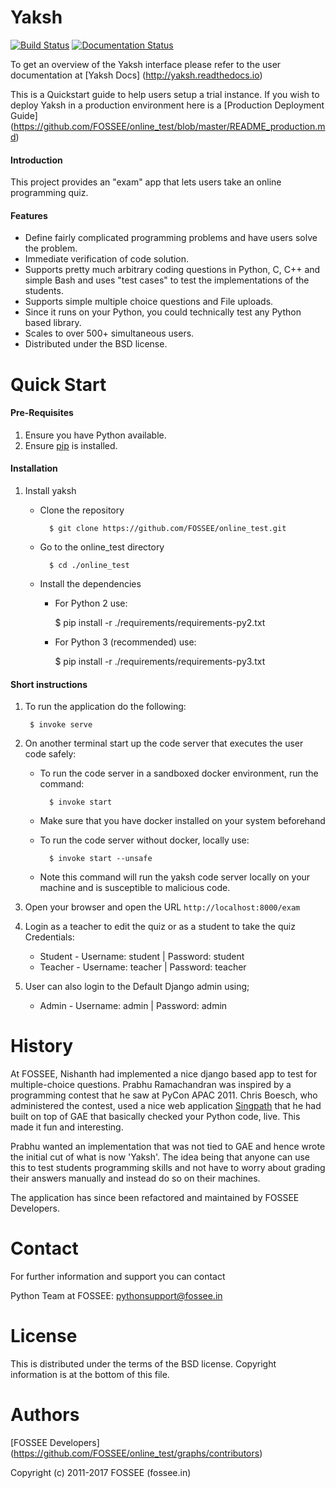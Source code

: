 Yaksh
========

[![Build Status](https://travis-ci.org/FOSSEE/online_test.svg?branch=master)](https://travis-ci.org/FOSSEE/online_test)
[![Documentation Status](https://readthedocs.org/projects/yaksh/badge/?version=latest)](http://yaksh.readthedocs.io/en/latest/?badge=latest)

To get an overview of the Yaksh interface please refer to the user documentation at [Yaksh Docs] (http://yaksh.readthedocs.io)

This is a Quickstart guide to help users setup a trial instance. If you wish to deploy Yaksh in a production environment here is a [Production Deployment Guide] (https://github.com/FOSSEE/online_test/blob/master/README_production.md)


#### Introduction

This project provides an "exam" app that lets users take an online
programming quiz.

#### Features

 * Define fairly complicated programming problems and have users
 solve the problem.
 * Immediate verification of code solution.
 * Supports pretty much arbitrary coding questions in Python, C, C++ and
 simple Bash and uses "test cases" to test the implementations of the students.
 * Supports simple multiple choice questions and File uploads.
 * Since it runs on your Python, you could technically test any Python based library.
 * Scales to over 500+ simultaneous users.
 * Distributed under the BSD license.

Quick Start
===========

#### Pre-Requisites

1. Ensure you have Python available.
1. Ensure [pip](https://pip.pypa.io/en/latest/installing.html) is installed.

#### Installation

1. Install yaksh
    - Clone the repository

            $ git clone https://github.com/FOSSEE/online_test.git

    - Go to the online_test directory

            $ cd ./online_test

    - Install the dependencies

        - For Python 2 use:

            $ pip install -r ./requirements/requirements-py2.txt

        - For Python 3 (recommended) use:

            $ pip install -r ./requirements/requirements-py3.txt

#### Short instructions

1. To run the application do the following:

        $ invoke serve

1.  On another terminal start up the code server that executes the user code safely:

    - To run the code server in a sandboxed docker environment, run the command:

            $ invoke start

    - Make sure that you have docker installed on your system beforehand


    - To run the code server without docker, locally use:

            $ invoke start --unsafe

    - Note this command will run the yaksh code server locally on your machine
      and is susceptible to malicious code.



1. Open your browser and open the URL ```http://localhost:8000/exam```

1. Login as a teacher to edit the quiz or as a student to take the quiz
    Credentials:
    - Student - Username: student | Password: student
    - Teacher - Username: teacher | Password: teacher

1. User can also login to the Default Django admin using;
    - Admin - Username: admin | Password: admin


History
=======

At FOSSEE, Nishanth had implemented a nice django based app to
test for multiple-choice questions. Prabhu Ramachandran was inspired by a
programming contest that he saw at PyCon APAC 2011.  Chris Boesch, who
administered the contest, used a nice web application
[Singpath](http://singpath.com) that he had built on top of GAE that
basically checked your Python code, live. This made it fun and interesting.

Prabhu wanted an implementation that was not tied to GAE and hence wrote
the initial cut of what is now 'Yaksh'. The idea being that
anyone can use this to test students programming skills and not have to worry
about grading their answers manually and instead do so on their machines.

The application has since been refactored and maintained by FOSSEE Developers.

Contact
=======

For further information and support you can contact

Python Team at FOSSEE: pythonsupport@fossee.in

License
=======

This is distributed under the terms of the BSD license.  Copyright
information is at the bottom of this file.

Authors
=======

 [FOSSEE Developers] (https://github.com/FOSSEE/online_test/graphs/contributors)


Copyright (c) 2011-2017 FOSSEE (fossee.in)
